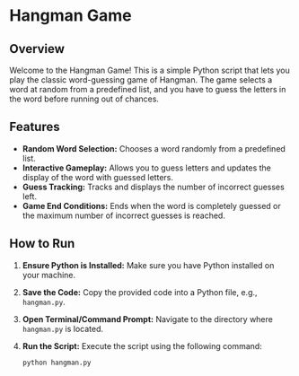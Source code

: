 # Hangman Game

## Overview

Welcome to the Hangman Game! This is a simple Python script that lets you play the classic word-guessing game of Hangman. The game selects a word at random from a predefined list, and you have to guess the letters in the word before running out of chances.

## Features

- **Random Word Selection:** Chooses a word randomly from a predefined list.
- **Interactive Gameplay:** Allows you to guess letters and updates the display of the word with guessed letters.
- **Guess Tracking:** Tracks and displays the number of incorrect guesses left.
- **Game End Conditions:** Ends when the word is completely guessed or the maximum number of incorrect guesses is reached.

## How to Run

1. **Ensure Python is Installed:** Make sure you have Python installed on your machine.
2. **Save the Code:** Copy the provided code into a Python file, e.g., `hangman.py`.
3. **Open Terminal/Command Prompt:** Navigate to the directory where `hangman.py` is located.
4. **Run the Script:** Execute the script using the following command:

   ```bash
   python hangman.py
